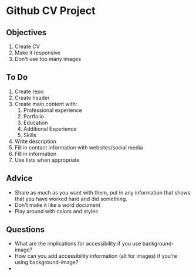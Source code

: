 # Github CV Project

## Objectives

1. Create CV
2. Make it responsive
3. Don't use too many images

## To Do

1. Create repo
2. Create header
3. Create main content with:
   1. Professional experience
   2. Portfolio
   3. Education
   4. Additional Experience
   5. Skills
4. Write description
5. Fill in contact information with websites/social media
6. Fill in information 
7. Use lists when appropriate


## Advice

- Share as much as you want with them, put in any information that shows that you have worked hard and did something.
- Don't make it like a word document
- Play around with colors and styles



## Questions

- What are the implications for accessibility if you use background-image? 
- How can you add accessibility information (alt for images) if you're using background-image?
- 